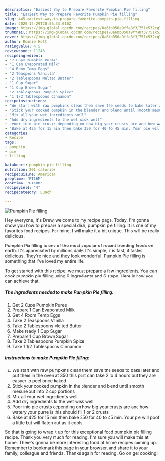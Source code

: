 ```yaml
---
description: "Easiest Way to Prepare Favorite Pumpkin Pie filling"
title: "Easiest Way to Prepare Favorite Pumpkin Pie filling"
slug: 445-easiest-way-to-prepare-favorite-pumpkin-pie-filling
date: 2020-12-29T20:56:33.010Z
image: https://img-global.cpcdn.com/recipes/0a6bb050a9ffa8f3/751x532cq70/pumpkin-pie-filling-recipe-main-photo.jpg
thumbnail: https://img-global.cpcdn.com/recipes/0a6bb050a9ffa8f3/751x532cq70/pumpkin-pie-filling-recipe-main-photo.jpg
cover: https://img-global.cpcdn.com/recipes/0a6bb050a9ffa8f3/751x532cq70/pumpkin-pie-filling-recipe-main-photo.jpg
author: Ronnie Holt
ratingvalue: 4.5
reviewcount: 11243
recipeingredient:
- "2 Cups Pumpkin Puree"
- "1 Can Evaporated Milk"
- "4 Room Temp Eggs"
- "2 Teaspoons Vanilla"
- "2 Tablespoons Melted Butter"
- "1 Cup Sugar"
- "1 Cup Brown Sugar"
- "2 Tablespoons Pumpkin Spice"
- "1 1/2 Tablespoons Cinnamon"
recipeinstructions:
- "We start with raw pumpkins clean them save the seeds to bake later and put them in the oven at 350 this part can take 2 to 4 hours but they are easyer to peel once baked"
- "Stick your cooked pumpkin in the blender and blend until smooth mesure out into 2 cup portions"
- "Mix all your wet ingredients well"
- "Add dry ingredients to the wet wisk well"
- "Poor into pie crusts depending on how big your crusts are and how watery your purre is this should fill 1 or 2 crusts"
- "Bake at 425 for 15 min then bake 350 for 40 to 45 min. Your pie will poof a little but will flaten out as it cools"
categories:
- Recipe
tags:
- pumpkin
- pie
- filling

katakunci: pumpkin pie filling 
nutrition: 201 calories
recipecuisine: American
preptime: "PT16M"
cooktime: "PT40M"
recipeyield: "4"
recipecategory: Lunch

---
```



![Pumpkin Pie filling](https://img-global.cpcdn.com/recipes/0a6bb050a9ffa8f3/751x532cq70/pumpkin-pie-filling-recipe-main-photo.jpg)

Hey everyone, it's Drew, welcome to my recipe page. Today, I'm gonna show you how to prepare a special dish, pumpkin pie filling. It is one of my favorites food recipes. For mine, I will make it a bit unique. This will be really delicious.



Pumpkin Pie filling is one of the most popular of recent trending foods on earth. It's appreciated by millions daily. It's simple, it is fast, it tastes delicious. They're nice and they look wonderful. Pumpkin Pie filling is something that I've loved my entire life.


To get started with this recipe, we must prepare a few ingredients. You can cook pumpkin pie filling using 9 ingredients and 6 steps. Here is how you can achieve that.

<!--inarticleads1-->

##### The ingredients needed to make Pumpkin Pie filling:

1. Get 2 Cups Pumpkin Puree
1. Prepare 1 Can Evaporated Milk
1. Get 4 Room Temp Eggs
1. Take 2 Teaspoons Vanilla
1. Take 2 Tablespoons Melted Butter
1. Make ready 1 Cup Sugar
1. Prepare 1 Cup Brown Sugar
1. Take 2 Tablespoons Pumpkin Spice
1. Take 1 1/2 Tablespoons Cinnamon




<!--inarticleads2-->

##### Instructions to make Pumpkin Pie filling:

1. We start with raw pumpkins clean them save the seeds to bake later and put them in the oven at 350 this part can take 2 to 4 hours but they are easyer to peel once baked
1. Stick your cooked pumpkin in the blender and blend until smooth mesure out into 2 cup portions
1. Mix all your wet ingredients well
1. Add dry ingredients to the wet wisk well
1. Poor into pie crusts depending on how big your crusts are and how watery your purre is this should fill 1 or 2 crusts
1. Bake at 425 for 15 min then bake 350 for 40 to 45 min. Your pie will poof a little but will flaten out as it cools




So that is going to wrap it up for this exceptional food pumpkin pie filling recipe. Thank you very much for reading. I'm sure you will make this at home. There's gonna be more interesting food at home recipes coming up. Remember to bookmark this page in your browser, and share it to your family, colleague and friends. Thanks again for reading. Go on get cooking!
